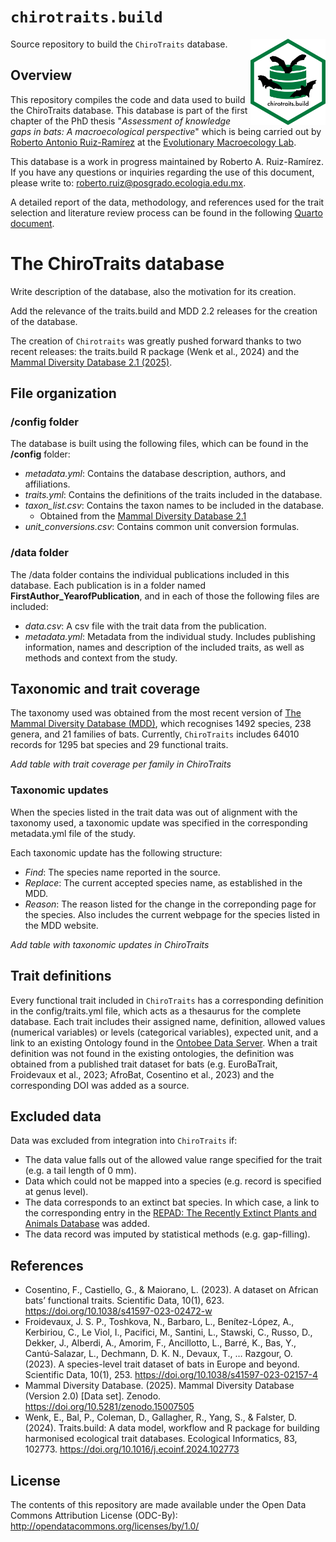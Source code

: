 # `chirotraits.build` 
<img src="inst/chirotraits.png" align="right" height="138"/>

Source repository to build the `ChiroTraits` database.

## Overview

This repository compiles the code and data used to build the ChiroTraits database. This database is part of the first chapter of the PhD thesis "*Assessment of knowledge gaps in bats: A macroecological perspective*" which is being carried out by [Roberto Antonio Ruiz-Ramírez](https://maevolab.mx/authors/roberto/) at the [Evolutionary Macroecology Lab](https://maevolab.mx/).

This database is a work in progress maintained by Roberto A. Ruiz-Ramírez. If you have any questions or inquiries regarding the use of this document, please write to: [roberto.ruiz\@posgrado.ecologia.edu.mx](mailto:roberto.ruiz@posgrado.ecologia.edu.mx).

A detailed report of the data, methodology, and references used for the trait selection and literature review process can be found in the following [Quarto document](https://robertoruizr.github.io/GBTD_litrev_traitcat_cleaning/).

# The ChiroTraits database

Write description of the database, also the motivation for its creation.

Add the relevance of the traits.build and MDD 2.2 releases for the creation of the database.

The creation of `Chirotraits` was greatly pushed forward thanks to two recent releases: the traits.build R package (Wenk et al., 2024) and the [Mammal Diversity Database 2.1 (2025)](https://www.mammaldiversity.org/).

## File organization

### /config folder

The database is built using the following files, which can be found in the **/config** folder:

-   *metadata.yml*: Contains the database description, authors, and affiliations.
-   *traits.yml*: Contains the definitions of the traits included in the database.
-   *taxon_list.csv*: Contains the taxon names to be included in the database.
    -   Obtained from the [Mammal Diversity Database 2.1](https://www.mammaldiversity.org/)
-   *unit_conversions.csv*: Contains common unit conversion formulas.

### /data folder

The /data folder contains the individual publications included in this database. Each publication is in a folder named **FirstAuthor_YearofPublication**, and in each of those the following files are included:

-   *data.csv*: A csv file with the trait data from the publication.
-   *metadata.yml*: Metadata from the individual study. Includes publishing information, names and description of the included traits, as well as methods and context from the study.

## Taxonomic and trait coverage

The taxonomy used was obtained from the most recent version of [The Mammal Diversity Database (MDD)](https://www.mammaldiversity.org/), which recognises 1492 species, 238 genera, and 21 families of bats. Currently, `ChiroTraits` includes 64010 records for 1295 bat species and 29 functional traits.

*Add table with trait coverage per family in ChiroTraits*

### Taxonomic updates

When the species listed in the trait data was out of alignment with the taxonomy used, a taxonomic update was specified in the corresponding metadata.yml file of the study.

Each taxonomic update has the following structure: 
- *Find*: The species name reported in the source. 
- *Replace*: The current accepted species name, as established in the MDD. 
- *Reason*: The reason listed for the change in the correponding page for the species. Also includes the current webpage for the species listed in the MDD website.

*Add table with taxonomic updates in ChiroTraits*

## Trait definitions

Every functional trait included in `ChiroTraits` has a corresponding definition in the config/traits.yml file, which acts as a thesaurus for the complete database. Each trait includes their assigned name, definition, allowed values (numerical variables) or levels (categorical variables), expected unit, and a link to an existing Ontology found in the [Ontobee Data Server](https://ontobee.org/). When a trait definition was not found in the existing ontologies, the definition was obtained from a published trait dataset for bats (e.g. EuroBaTrait, Froidevaux et al., 2023; AfroBat, Cosentino et al., 2023) and the corresponding DOI was added as a source.

## Excluded data

Data was excluded from integration into `ChiroTraits` if: 
- The data value falls out of the allowed value range specified for the trait (e.g. a tail length of 0 mm). 
- Data which could not be mapped into a species (e.g. record is specified at genus level). 
- The data corresponds to an extinct bat species. In which case, a link to the corresponding entry in the [REPAD: The Recently Extinct Plants and Animals Database](https://recentlyextinctspecies.com/chiroptera) was added. 
- The data record was imputed by statistical methods (e.g. gap-filling).

## References
      
- Cosentino, F., Castiello, G., & Maiorano, L. (2023). A dataset on African bats’ functional traits. Scientific Data, 10(1), 623. https://doi.org/10.1038/s41597-023-02472-w
- Froidevaux, J. S. P., Toshkova, N., Barbaro, L., Benítez-López, A., Kerbiriou, C., Le Viol, I., Pacifici, M., Santini, L., Stawski, C., Russo, D., Dekker, J., Alberdi, A., Amorim, F., Ancillotto, L., Barré, K., Bas, Y., Cantú-Salazar, L., Dechmann, D. K. N., Devaux, T., … Razgour, O. (2023). A species-level trait dataset of bats in Europe and beyond. Scientific Data, 10(1), 253. https://doi.org/10.1038/s41597-023-02157-4  
- Mammal Diversity Database. (2025). Mammal Diversity Database (Version 2.0) [Data set]. Zenodo. https://doi.org/10.5281/zenodo.15007505
- Wenk, E., Bal, P., Coleman, D., Gallagher, R., Yang, S., & Falster, D. (2024). Traits.build: A data model, workflow and R package for building harmonised ecological trait databases. Ecological Informatics, 83, 102773. https://doi.org/10.1016/j.ecoinf.2024.102773

## License

The contents of this repository are made available under the Open Data Commons Attribution License (ODC-By): http://opendatacommons.org/licenses/by/1.0/